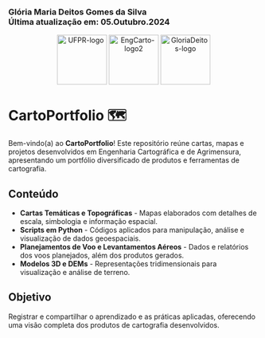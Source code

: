 ### Glória Maria Deitos Gomes da Silva <br> Última atualização em: 05.Outubro.2024

<p align="center">
  <img src="https://github.com/gloriadeitos/UFPR-EngCartograficaAgrimensura/blob/main/img/UFPR.png" alt="UFPR-logo" height="100">
  <img src="https://github.com/gloriadeitos/UFPR-EngCartograficaAgrimensura/blob/main/img/EngCarto-2.png" alt="EngCarto-logo2" height="100">
  <img src="https://github.com/gloriadeitos/UFPR-EngCartograficaAgrimensura/blob/main/img/GloriaDeitos.png" alt="GloriaDeitos-logo" height="100">
</p>

# CartoPortfolio 🗺️

Bem-vindo(a) ao **CartoPortfolio**! Este repositório reúne cartas, mapas e projetos desenvolvidos em Engenharia Cartográfica e de Agrimensura, apresentando um portfólio diversificado de produtos e ferramentas de cartografia.

## Conteúdo
- **Cartas Temáticas e Topográficas** - Mapas elaborados com detalhes de escala, simbologia e informação espacial.
- **Scripts em Python** - Códigos aplicados para manipulação, análise e visualização de dados geoespaciais.
- **Planejamentos de Voo e Levantamentos Aéreos** - Dados e relatórios dos voos planejados, além dos produtos gerados.
- **Modelos 3D e DEMs** - Representações tridimensionais para visualização e análise de terreno.

## Objetivo
Registrar e compartilhar o aprendizado e as práticas aplicadas, oferecendo uma visão completa dos produtos de cartografia desenvolvidos. 
